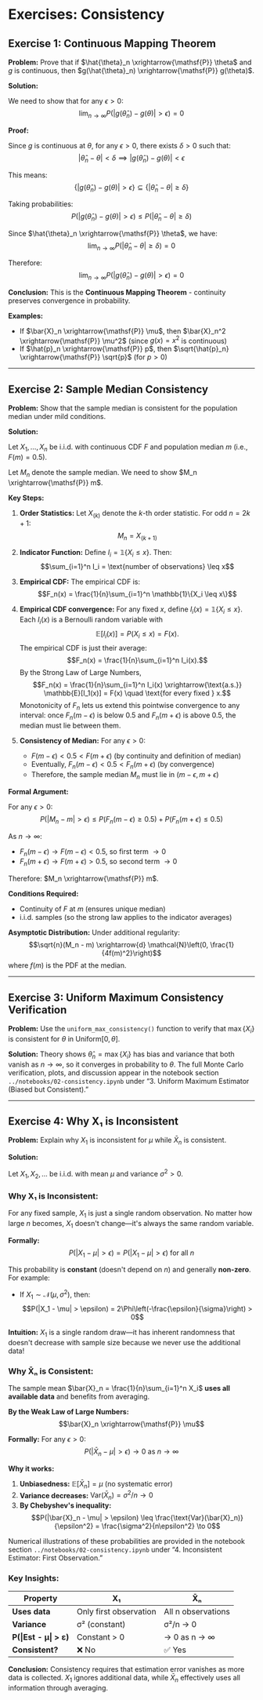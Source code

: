 # Exercises: Consistency

## Exercise 1: Continuous Mapping Theorem

**Problem:** Prove that if $\hat{\theta}_n \xrightarrow{\mathsf{P}} \theta$ and $g$ is continuous, then $g(\hat{\theta}_n) \xrightarrow{\mathsf{P}} g(\theta)$.

**Solution:**

We need to show that for any $\epsilon > 0$:
$$\lim_{n \to \infty} P(|g(\hat{\theta}_n) - g(\theta)| > \epsilon) = 0$$

**Proof:**

Since $g$ is continuous at $\theta$, for any $\epsilon > 0$, there exists $\delta > 0$ such that:
$$|\hat{\theta}_n - \theta| < \delta \implies |g(\hat{\theta}_n) - g(\theta)| < \epsilon$$

This means:
$$\{|g(\hat{\theta}_n) - g(\theta)| > \epsilon\} \subseteq \{|\hat{\theta}_n - \theta| \geq \delta\}$$

Taking probabilities:
$$P(|g(\hat{\theta}_n) - g(\theta)| > \epsilon) \leq P(|\hat{\theta}_n - \theta| \geq \delta)$$

Since $\hat{\theta}_n \xrightarrow{\mathsf{P}} \theta$, we have:
$$\lim_{n \to \infty} P(|\hat{\theta}_n - \theta| \geq \delta) = 0$$

Therefore:
$$\lim_{n \to \infty} P(|g(\hat{\theta}_n) - g(\theta)| > \epsilon) = 0$$

**Conclusion:** This is the **Continuous Mapping Theorem** - continuity preserves convergence in probability.

**Examples:**
- If $\bar{X}_n \xrightarrow{\mathsf{P}} \mu$, then $\bar{X}_n^2 \xrightarrow{\mathsf{P}} \mu^2$ (since $g(x) = x^2$ is continuous)
- If $\hat{p}_n \xrightarrow{\mathsf{P}} p$, then $\sqrt{\hat{p}_n} \xrightarrow{\mathsf{P}} \sqrt{p}$ (for $p > 0$)

---

## Exercise 2: Sample Median Consistency

**Problem:** Show that the sample median is consistent for the population median under mild conditions.

**Solution:**

Let $X_1, \ldots, X_n$ be i.i.d. with continuous CDF $F$ and population median $m$ (i.e., $F(m) = 0.5$).

Let $M_n$ denote the sample median. We need to show $M_n \xrightarrow{\mathsf{P}} m$.

**Key Steps:**

1. **Order Statistics:** Let $X_{(k)}$ denote the $k$-th order statistic. For odd $n = 2k+1$:
   $$M_n = X_{(k+1)}$$

2. **Indicator Function:** Define $I_i = \mathbb{1}\{X_i \leq x\}$. Then:
   $$\sum_{i=1}^n I_i = \text{number of observations} \leq x$$

3. **Empirical CDF:** The empirical CDF is:
   $$F_n(x) = \frac{1}{n}\sum_{i=1}^n \mathbb{1}\{X_i \leq x\}$$

4. **Empirical CDF convergence:** For any fixed $x$, define $I_i(x) = \mathbb{1}\{X_i \leq x\}$. Each $I_i(x)$ is a Bernoulli random variable with
   $$\mathbb{E}[I_i(x)] = P(X_i \leq x) = F(x).$$
   The empirical CDF is just their average:
   $$F_n(x) = \frac{1}{n}\sum_{i=1}^n I_i(x).$$
   By the Strong Law of Large Numbers,
   $$F_n(x) = \frac{1}{n}\sum_{i=1}^n I_i(x) \xrightarrow{\text{a.s.}} \mathbb{E}[I_1(x)] = F(x) \quad \text{for every fixed } x.$$
   Monotonicity of $F_n$ lets us extend this pointwise convergence to any interval: once $F_n(m-\epsilon)$ is below $0.5$ and $F_n(m+\epsilon)$ is above $0.5$, the median must lie between them.

5. **Consistency of Median:** For any $\epsilon > 0$:
   - $F(m - \epsilon) < 0.5 < F(m + \epsilon)$ (by continuity and definition of median)
   - Eventually, $F_n(m - \epsilon) < 0.5 < F_n(m + \epsilon)$ (by convergence)
   - Therefore, the sample median $M_n$ must lie in $(m - \epsilon, m + \epsilon)$

**Formal Argument:**

For any $\epsilon > 0$:
$$P(|M_n - m| > \epsilon) \leq P(F_n(m - \epsilon) \geq 0.5) + P(F_n(m + \epsilon) \leq 0.5)$$

As $n \to \infty$:
- $F_n(m - \epsilon) \to F(m - \epsilon) < 0.5$, so first term $\to 0$
- $F_n(m + \epsilon) \to F(m + \epsilon) > 0.5$, so second term $\to 0$

Therefore: $M_n \xrightarrow{\mathsf{P}} m$.

**Conditions Required:**
- Continuity of $F$ at $m$ (ensures unique median)
- i.i.d. samples (so the strong law applies to the indicator averages)

**Asymptotic Distribution:** Under additional regularity:
$$\sqrt{n}(M_n - m) \xrightarrow{d} \mathcal{N}\left(0, \frac{1}{4f(m)^2}\right)$$
where $f(m)$ is the PDF at the median.

---

## Exercise 3: Uniform Maximum Consistency Verification

**Problem:** Use the `uniform_max_consistency()` function to verify that $\max\{X_i\}$ is consistent for $\theta$ in Uniform$[0,\theta]$.

**Solution:** Theory shows $\hat{\theta}_n = \max\{X_i\}$ has bias and variance that both vanish as $n \to \infty$, so it converges in probability to $\theta$. The full Monte Carlo verification, plots, and discussion appear in the notebook section `../notebooks/02-consistency.ipynb` under “3. Uniform Maximum Estimator (Biased but Consistent).”

---

## Exercise 4: Why X₁ is Inconsistent

**Problem:** Explain why $X_1$ is inconsistent for $\mu$ while $\bar{X}_n$ is consistent.

**Solution:**

Let $X_1, X_2, \ldots$ be i.i.d. with mean $\mu$ and variance $\sigma^2 > 0$.

### Why X₁ is Inconsistent:

For any fixed sample, $X_1$ is just a single random observation. No matter how large $n$ becomes, $X_1$ doesn't change—it's always the same random variable.

**Formally:**
$$P(|X_1 - \mu| > \epsilon) = P(|X_1 - \mu| > \epsilon) \text{ for all } n$$

This probability is **constant** (doesn't depend on $n$) and generally **non-zero**. For example:
- If $X_1 \sim \mathcal{N}(\mu, \sigma^2)$, then:
  $$P(|X_1 - \mu| > \epsilon) = 2\Phi\left(-\frac{\epsilon}{\sigma}\right) > 0$$

**Intuition:** $X_1$ is a single random draw—it has inherent randomness that doesn't decrease with sample size because we never use the additional data!

### Why X̄ₙ is Consistent:

The sample mean $\bar{X}_n = \frac{1}{n}\sum_{i=1}^n X_i$ **uses all available data** and benefits from averaging.

**By the Weak Law of Large Numbers:**
$$\bar{X}_n \xrightarrow{\mathsf{P}} \mu$$

**Formally:** For any $\epsilon > 0$:
$$P(|\bar{X}_n - \mu| > \epsilon) \to 0 \text{ as } n \to \infty$$

**Why it works:**
1. **Unbiasedness:** $\mathbb{E}[\bar{X}_n] = \mu$ (no systematic error)
2. **Variance decreases:** $\text{Var}(\bar{X}_n) = \sigma^2/n \to 0$
3. **By Chebyshev's inequality:**
   $$P(|\bar{X}_n - \mu| > \epsilon) \leq \frac{\text{Var}(\bar{X}_n)}{\epsilon^2} = \frac{\sigma^2}{n\epsilon^2} \to 0$$

Numerical illustrations of these probabilities are provided in the notebook section `../notebooks/02-consistency.ipynb` under “4. Inconsistent Estimator: First Observation.”

### Key Insights:

| Property | X₁ | X̄ₙ |
|----------|----|----|
| **Uses data** | Only first observation | All n observations |
| **Variance** | σ² (constant) | σ²/n → 0 |
| **P(\|Est - μ\| > ε)** | Constant > 0 | → 0 as n → ∞ |
| **Consistent?** | ❌ No | ✅ Yes |

**Conclusion:** Consistency requires that estimation error vanishes as more data is collected. $X_1$ ignores additional data, while $\bar{X}_n$ effectively uses all information through averaging.
